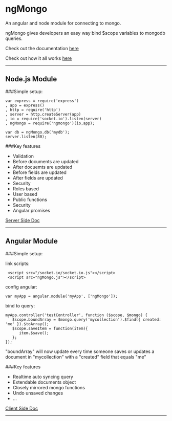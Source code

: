 ngMongo
=======

An angular and node module for connecting to mongo.

ngMongo gives developers an easy way bind $scope variables to mongodb queries.

Check out the documentation [here](https://github.com/ratscrew/ngMongo/wiki)

Check out how it all works [here](https://github.com/ratscrew/ngMongo/wiki/how-it-all-works)
***

## Node.js Module
###Simple setup:

    var express = require('express')
    , app = express()
    , http = require('http')
    , server = http.createServer(app)
    , io = require('socket.io').listen(server)
    , ngMongo = require('ngmongo')(io,app);

    var db = ngMongo.db('mydb');
    server.listen(80);


###Key features

* Validation
 * Before documents are updated
 * After docuemts are updated
 * Before fields are updated
 * After fields are updated
* Security
 * Roles based
 * User based
* Public functions
 * Security
 * Angular promises

[Server Side Doc](https://github.com/ratscrew/ngMongo/wiki/Server-Side)
***

## Angular Module

###Simple setup:

link scripts:

     <script src="/socket.io/socket.io.js"></script>
     <script src="ngMongo.js"></script>


config angular:
   
    var myApp = angular.module('myApp', ['ngMongo']);

bind to query:


    myApp.controller('testController', function ($scope, $mongo) {
       $scope.boundArray = $mongo.query('mycollection').$find({ created: 'me' }).$toArray();
       $scope.saveItem = function(item){
          item.$save();
       };
    });

"boundArray" will now update every time someone saves or updates a document in "mycollection" with a "created" field that equals "me"

###Key features

* Realtime auto syncing query
* Extendable documents object 
* Closely mirrored mongo functions
* Undo unsaved changes
* ...

[Client Side Doc](https://github.com/ratscrew/ngMongo/wiki/Client-Side)
***
